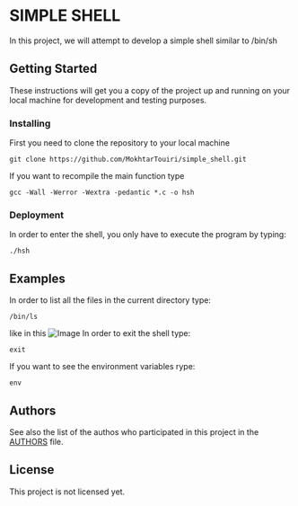 # SIMPLE SHELL

In this project, we will attempt to develop a simple shell similar to /bin/sh

## Getting Started

These instructions will get you a copy of the project up and running on your local machine for development and testing purposes. 

### Installing

First you need to clone the repository to your local machine

```
git clone https://github.com/MokhtarTouiri/simple_shell.git
```

If you want to recompile the main function type

```
gcc -Wall -Werror -Wextra -pedantic *.c -o hsh
```

### Deployment

In order to enter the shell, you only have to execute the program by typing:

```
./hsh
```
## Examples
In order to list all the files in the current directory type:
```
/bin/ls
```
like in this ![Image]()
In order to exit the shell type: 

```
exit
```

If you want to see the environment variables rype:

```
env
```

## Authors

See also the list of the authos who participated in this project in the [AUTHORS](AUTHORS) file.

## License

This project is not licensed yet.
